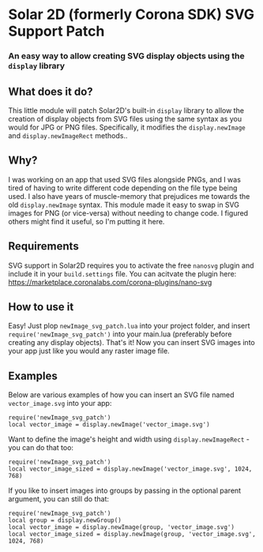 # Solar 2D (formerly Corona SDK) SVG Support Patch
### An easy way to allow creating SVG display objects using the `display` library

## What does it do?
This little module will patch Solar2D's built-in `display` library to allow the creation of display objects from SVG files using the same syntax as you would for JPG or PNG files. Specifically, it modifies the `display.newImage` and `display.newImageRect` methods..

## Why?
I was working on an app that used SVG files alongside PNGs, and I was tired of having to write different code depending on the file type being used. I also have years of muscle-memory that prejudices me towards the old `display.newImage` syntax. This module made it easy to swap in SVG images for PNG (or vice-versa) without needing to change code. I figured others might find it useful, so I'm putting it here.

## Requirements
SVG support in Solar2D requires you to activate the free `nanosvg` plugin and include it in your `build.settings` file. You can acitvate the plugin here: https://marketplace.coronalabs.com/corona-plugins/nano-svg

## How to use it
Easy! Just plop `newImage_svg_patch.lua` into your project folder, and insert `require('newImage_svg_patch')` into your main.lua (preferably before creating any display objects). That's it! Now you can insert SVG images into your app just like you would any raster image file.

## Examples
Below are various examples of how you can insert an SVG file named `vector_image.svg` into your app:
```
require('newImage_svg_patch')
local vector_image = display.newImage('vector_image.svg')
```
Want to define the image's height and width using `display.newImageRect` - you can do that too:
```
require('newImage_svg_patch')
local vector_image_sized = display.newImage('vector_image.svg', 1024, 768)
```
If you like to insert images into groups by passing in the optional parent argument, you can still do that:
```
require('newImage_svg_patch')
local group = display.newGroup()
local vector_image = display.newImage(group, 'vector_image.svg')
local vector_image_sized = display.newImage(group, 'vector_image.svg', 1024, 768)
```
